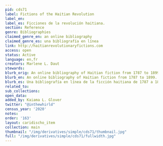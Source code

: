 ```yaml
---
pid: cds71
label: Fictions of the Haitian Revolution
label_en:
label_es: Ficciones de la revolución haitiana.
section: Reference
genre: Bibliographies
claimed_genre_en: an online bibliography
claimed_genre_es: una bibliografía en línea
link: http://haitianrevolutionaryfictions.com
access: open
status: Active
language: en,fr
creators: Marlene L. Daut
stewards:
blurb_orig: An online bibliography of Haitian fiction from 1787 to 1899.
blurb_en: An online bibliography of Haitian fiction from 1787 to 1899.
blurb_es: Una bibliografía en línea de la ficción haitiana de 1787 a 1899.
related_to:
sub_collections:
open_data:
added_by: Kaiama L. Glover
twitter: "@inthewhirld"
census_year: '2020'
notes:
order: '163'
layout: caridischo_item
collection: main
thumbnail: "/img/derivatives/simple/cds71/thumbnail.jpg"
full: "/img/derivatives/simple/cds71/fullwidth.jpg"
---
```

